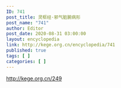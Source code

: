 ```yaml
---
ID: 741
post_title: 灵枢经·邪气脏腑病形
post_name: "741"
author: Editor
post_date: 2020-08-31 03:00:00
layout: encyclopedia
link: http://kege.org.cn/encyclopedia/741
published: true
tags: [ ]
categories: [ ]
---
```

http://kege.org.cn/249